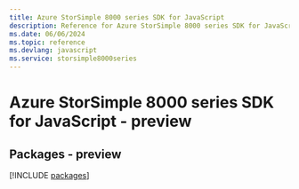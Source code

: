 ```yaml
---
title: Azure StorSimple 8000 series SDK for JavaScript
description: Reference for Azure StorSimple 8000 series SDK for JavaScript
ms.date: 06/06/2024
ms.topic: reference
ms.devlang: javascript
ms.service: storsimple8000series
---
```

# Azure StorSimple 8000 series SDK for JavaScript - preview
## Packages - preview
[!INCLUDE [packages](storsimple-8000-series-index.md)]